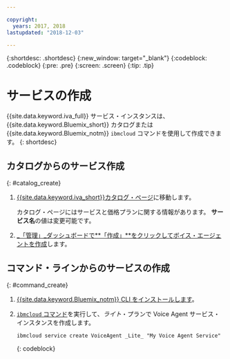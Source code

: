 ```yaml
---

copyright:
  years: 2017, 2018
lastupdated: "2018-12-03"

---
```


{:shortdesc: .shortdesc}
{:new_window: target="_blank"}
{:codeblock: .codeblock}
{:pre: .pre}
{:screen: .screen}
{:tip: .tip}


# サービスの作成

{{site.data.keyword.iva_full}} サービス・インスタンスは、{{site.data.keyword.Bluemix_short}} カタログまたは {{site.data.keyword.Bluemix_notm}} `ibmcloud` コマンドを使用して作成できます。
{: shortdesc}


## カタログからのサービス作成
{: #catalog_create}

1. [{{site.data.keyword.iva_short}}カタログ・ページ](https://cloud.ibm.com/catalog/services/voice-agent-with-watson)に移動します。

   カタログ・ページにはサービスと価格プランに関する情報があります。 **サービス名**の値は変更可能です。

2. [_「管理」_ダッシュボードで**「作成」**をクリックしてボイス・エージェントを作成](managing_create.html#config_instance)します。

## コマンド・ラインからのサービスの作成
{: #command_create}

1. [{{site.data.keyword.Bluemix_notm}} CLI をインストールします](../cli/index.html#overview)。

2. [`ibmcloud` コマンド](../cli/idt/commands.html#idt-cli)を実行して、_ライト_・プランで Voice Agent サービス・インスタンスを作成します。

   ```
   ibmcloud service create VoiceAgent _Lite_ "My Voice Agent Service"
   ```
   {: codeblock}
